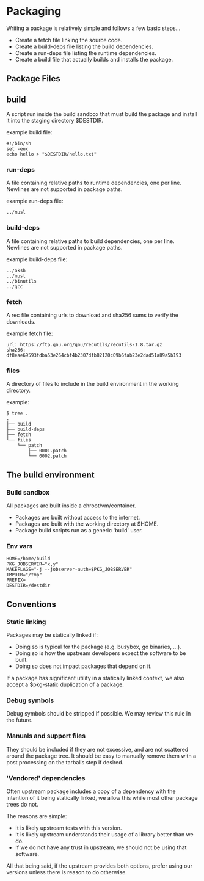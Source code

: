 # Packaging

Writing a package is relatively simple and
follows a few basic steps...

- Create a fetch file linking the source code.
- Create a build-deps file listing the build dependencies.
- Create a run-deps file listing the runtime dependencies.
- Create a build file that actually builds and installs the package.

## Package Files

## build

A script run inside the build sandbox that must build the package
and install it into the staging directory $DESTDIR.

example build file:

```
#!/bin/sh
set -eux
echo hello > "$DESTDIR/hello.txt"
```

### run-deps

A file containing relative paths to runtime dependencies, one per line. Newlines are not supported in package paths.

example run-deps file:

```
../musl
```

### build-deps

A file containing relative paths to build dependencies, one per line. Newlines are not supported in package paths.

example build-deps file:
```
../oksh
../musl
../binutils
../gcc
```

### fetch

A rec file containing urls to download and sha256 sums to verify
the downloads.

example fetch file:
```
url: https://ftp.gnu.org/gnu/recutils/recutils-1.8.tar.gz
sha256: df8eae69593fdba53e264cbf4b2307dfb82120c09b6fab23e2dad51a89a5b193
```

### files

A directory of files to include in the build environment in the working directory.

example:

```
$ tree .
.
├── build
├── build-deps
├── fetch
└── files
    └── patch
        ├── 0001.patch
        └── 0002.patch
```

## The build environment

### Build sandbox

All packages are built inside a chroot/vm/container.

- Packages are built without access to the internet.
- Packages are built with the working directory at $HOME.
- Package build scripts run as a generic 'build' user.

### Env vars

```
HOME=/home/build
PKG_JOBSERVER="x,y"
MAKEFLAGS="-j --jobserver-auth=$PKG_JOBSERVER"
TMPDIR="/tmp"
PREFIX=
DESTDIR=/destdir
```

## Conventions

### Static linking

Packages may be statically linked if:

- Doing so is typical for the package (e.g. busybox, go binaries, ...).
- Doing so is how the upstream developers expect the software to be built.
- Doing so does not impact packages that depend on it.

If a package has significant utility in a statically linked
context, we also accept a $pkg-static duplication of a package.

### Debug symbols

Debug symbols should be stripped if possible. We may review this
rule in the future.

### Manuals and support files

They should be included if they are not excessive, and are not scattered around the package tree. It should be easy to manually remove them with a post processing on the tarballs step if desired.

### 'Vendored' dependencies

Often upstream package includes a copy of a dependency with the intention of it being statically linked, we allow this while most other package trees do not.

The reasons are simple:

- It is likely upstream tests with this version.
- It is likely upstream understands their usage of a library
  better than we do.
- If we do not have any trust in upstream, we should not be using that software.

All that being said, if the upstream provides both options, prefer using our versions unless there is reason to do otherwise.